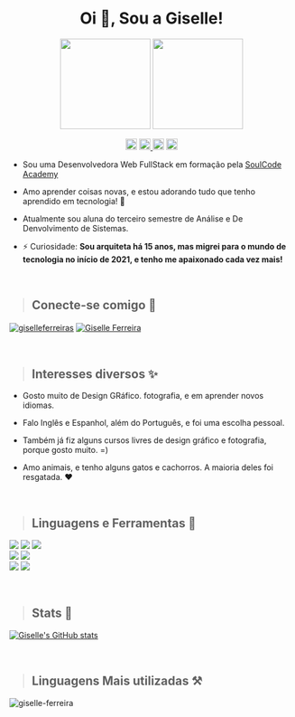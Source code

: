 
<p ><h1 align="center">Oi 👋, Sou a Giselle!</h1>
<p align="center" ><img width="160" src="https://cdn.dribbble.com/users/2789762/screenshots/8630894/media/583b209224b027954cb6e8b9901cb731.gif"/>
<img width="160" src="https://cdn.dribbble.com/users/859807/screenshots/6284055/benny_typing_1.gif"/></p>

<p align="center"> <img height="20" src="https://komarev.com/ghpvc/?username=giselle-ferreira&label=Profile%20views&color=0e75b6&style=flat" alt="giselle-ferreira" /> 
<a href="https://github.com/giselle-ferreira/giselle-ferreira/blob/main/README_ptbr.md" target="blank"><img height="20" src="https://img.shields.io/badge/-Portugu%C3%AAs-green" /> <a href="https://github.com/giselle-ferreira/giselle-ferreira/blob/main/README_es.md" target="blank"><img height="20" src="https://img.shields.io/badge/-Espa%C3%B1ol-blue" /></a> <a href="https://github.com/giselle-ferreira/giselle-ferreira/blob/main/README.md" target="blank"><img height="20" src="https://img.shields.io/badge/-English-blue" /></a>
</p>

- Sou uma Desenvolvedora Web FullStack em formação pela [SoulCode Academy](https://soulcodeacademy.org/)
 
- Amo aprender coisas novas, e estou adorando tudo que tenho aprendido em tecnologia! 🤯 

- Atualmente sou aluna do terceiro semestre de Análise e De Denvolvimento de Sistemas.

- ⚡ Curiosidade: **Sou arquiteta há 15 anos, mas migrei para o mundo de tecnologia no início de 2021, e tenho me apaixonado cada vez mais!**


<br>

>## Conecte-se comigo 🔗
<p align="left">
<a href="https://linkedin.com/in/giselleferreiras" target="blank"><img align="center" src="https://img.shields.io/badge/linkedin-%230077B5.svg?style=for-the-badge&logo=linkedin&logoColor=white" alt="giselleferreiras" /></a>
<a href="mailto:giselle.fs@gmail.com" target="blank"><img align="center" src="https://img.shields.io/badge/Gmail-D14836?style=for-the-badge&logo=gmail&logoColor=white" alt="Giselle Ferreira" /></a>
</p>


<br>

>## Interesses diversos ✨
- Gosto muito de Design GRáfico. fotografia, e em aprender novos idiomas.

- Falo Inglês e Espanhol, além do Português, e foi uma escolha pessoal. 

- Também já fiz alguns cursos livres de design gráfico e fotografia, porque gosto muito. =)

- Amo animais, e tenho alguns gatos e cachorros. A maioria deles foi resgatada. ❤️ 

<br>

>## Linguagens e Ferramentas 🧰

<p align="left">
<img src="https://img.shields.io/badge/html5-%23E34F26.svg?style=for-the-badge&logo=html5&logoColor=white"/>
<img src="https://img.shields.io/badge/css3-%231572B6.svg?style=for-the-badge&logo=css3&logoColor=white"/>  
<img src="https://img.shields.io/badge/javascript-%23323330.svg?style=for-the-badge&logo=javascript&logoColor=%23F7DF1E"/>
<br>
<img src="https://img.shields.io/badge/adobephotoshop-%2331A8FF.svg?style=for-the-badge&logo=adobephotoshop&logoColor=white"/>
<img src="https://img.shields.io/badge/adobeillustrator-%23FF9A00.svg?style=for-the-badge&logo=adobeillustrator&logoColor=white"/>
<br>
<img src="https://img.shields.io/badge/figma-%23F24E1E.svg?style=for-the-badge&logo=figma&logoColor=white"/>
 <img src="https://img.shields.io/badge/Bootstrap-563D7C?style=for-the-badge&logo=bootstrap&logoColor=white"/>
</p>  

<br>

>## Stats 📝
[![Giselle's GitHub stats](https://github-readme-stats.vercel.app/api?username=giselle-ferreira&show_icons=true&title_color=fff&icon_color=37aaff&text_color=f8f8f2&bg_color=171c24&count_private=true)](https://github.com/giselle-ferreira/github-readme-stats)

<br>

>## Linguagens Mais utilizadas ⚒️
<p><img align="center" src="https://github-readme-stats.vercel.app/api/top-langs?username=giselle-ferreira&show_icons=true&locale=en&layout=compact&title_color=fff&text_color=f8f8f2&hide=java&bg_color=171c24" alt="giselle-ferreira" /></p>

<br>

